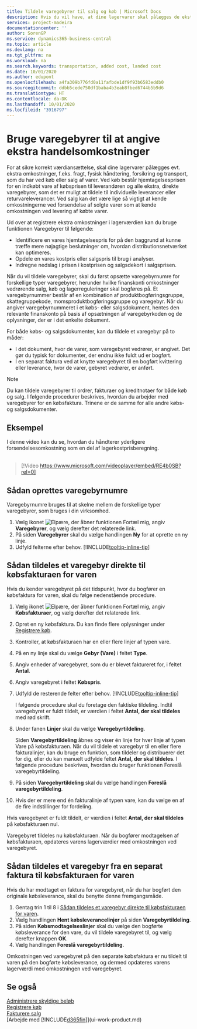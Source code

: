 ```yaml
---
title: Tildele varegebyrer til salg og køb | Microsoft Docs
description: Hvis du vil have, at dine lagervarer skal pålægges de ekstra omkostninger, f.eks. fragt, fysisk håndtering, forsikring og transport, som du har ved køb eller salg af varer, kan du bruge funktionen Varegebyrer.
services: project-madeira
documentationcenter: ''
author: SorenGP
ms.service: dynamics365-business-central
ms.topic: article
ms.devlang: na
ms.tgt_pltfrm: na
ms.workload: na
ms.search.keywords: transportation, added cost, landed cost
ms.date: 10/01/2020
ms.author: edupont
ms.openlocfilehash: a4fa309b776fd0a11fafbde1df9f93b6583eddb0
ms.sourcegitcommit: ddbb5cede750df1baba4b3eab8fbed6744b5b9d6
ms.translationtype: HT
ms.contentlocale: da-DK
ms.lasthandoff: 10/01/2020
ms.locfileid: "3916797"
---
```

# <a name="use-item-charges-to-account-for-additional-trade-costs"></a>Bruge varegebyrer til at angive ekstra handelsomkostninger
For at sikre korrekt værdiansættelse, skal dine lagervarer pålægges evt. ekstra omkostninger, f.eks. fragt, fysisk håndtering, forsikring og transport, som du har ved køb eller salg af varer. Ved køb består hjemtagelsesprisen for en indkøbt vare af købsprisen til leverandøren og alle ekstra, direkte varegebyrer, som det er muligt at tildele til individuelle leverancer eller returvareleverancer. Ved salg kan det være lige så vigtigt at kende omkostningerne ved forsendelse af solgte varer som at kende omkostningen ved levering af købte varer.

Ud over at registrere ekstra omkostninger i lagerværdien kan du bruge funktionen Varegebyrer til følgende:

- Identificere en vares hjemtagelsespris for på den baggrund at kunne træffe mere nøjagtige beslutninger om, hvordan distributionsnetværket kan optimeres.
- Opdele en vares kostpris eller salgspris til brug i analyser.
- Indregne nedslag i prisen i kostprisen og salgsdekort i salgsprisen.

Når du vil tildele varegebyrer, skal du først opsætte varegebyrnumre for forskellige typer varegebyrer, herunder hvilke finanskonti omkostninger vedrørende salg, køb og lagerreguleringer skal bogføres på. Et varegebyrnummer består af en kombination af produktbogføringsgruppe, skattegruppekode, momsproduktbogføringsgruppe og varegebyr. Når du angiver varegebyrnummeret i et købs- eller salgsdokument, hentes den relevante finanskonto på basis af opsætningen af varegebyrkoden og de oplysninger, der er i det enkelte dokument.

For både købs- og salgsdokumenter, kan du tildele et varegebyr på to måder:
- I det dokument, hvor de varer, som varegebyret vedrører, er angivet. Det gør du typisk for dokumenter, der endnu ikke fuldt ud er bogført.
- I en separat faktura ved at knytte varegebyret til en bogført kvittering eller leverance, hvor de varer, gebyret vedrører, er anført.

> [!NOTE]  
>   Du kan tildele varegebyrer til ordrer, fakturaer og kreditnotaer for både køb og salg. I følgende procedurer beskrives, hvordan du arbejder med varegebyrer for en købsfaktura. Trinene er de samme for alle andre købs- og salgsdokumenter.

## <a name="example"></a>Eksempel
I denne video kan du se, hvordan du håndterer yderligere forsendelsesomkostning som en del af lagerkostprisberegning.
<br><br>  
> [!Video https://www.microsoft.com/videoplayer/embed/RE4b0SB?rel=0]

## <a name="to-set-up-item-charge-numbers"></a>Sådan oprettes varegebyrnumre
Varegebyrnumre bruges til at skelne mellem de forskellige typer varegebyrer, som bruges i din virksomhed.

1. Vælg ikonet ![Elpære, der åbner funktionen Fortæl mig](media/ui-search/search_small.png "Fortæl mig, hvad du vil foretage dig"), angiv **Varegebyrer**, og vælg derefter det relaterede link.
2. På siden **Varegebyrer** skal du vælge handlingen **Ny** for at oprette en ny linje.
3. Udfyld felterne efter behov. [!INCLUDE[tooltip-inline-tip](includes/tooltip-inline-tip_md.md)]

## <a name="to-assign-an-item-charge-directly-to-the-purchase-invoice-for-the-item"></a>Sådan tildeles et varegebyr direkte til købsfakturaen for varen
Hvis du kender varegebyret på det tidspunkt, hvor du bogfører en købsfaktura for varen, skal du følge nedenstående procedure.

1. Vælg ikonet ![Elpære, der åbner funktionen Fortæl mig](media/ui-search/search_small.png "Fortæl mig, hvad du vil foretage dig"), angiv **Købsfakturaer**, og vælg derefter det relaterede link.
2. Opret en ny købsfaktura. Du kan finde flere oplysninger under [Registrere køb](purchasing-how-record-purchases.md).
3. Kontroller, at købsfakturaen har en eller flere linjer af typen vare.
4. På en ny linje skal du vælge **Gebyr (Vare)** i feltet **Type**.
5. Angiv enheder af varegebyret, som du er blevet faktureret for, i feltet **Antal**.
6. Angiv varegebyret i feltet **Købspris**.
7. Udfyld de resterende felter efter behov. [!INCLUDE[tooltip-inline-tip](includes/tooltip-inline-tip_md.md)]

    I følgende procedure skal du foretage den faktiske tildeling. Indtil varegebyret er fuldt tildelt, er værdien i feltet **Antal, der skal tildeles** med rød skrift.
8. Under fanen **Linjer** skal du vælge **Varegebyrtildeling**.

    Siden **Varegebyrtildeling** åbnes og viser én linje for hver linje af typen Vare på købsfakturaen. Når du vil tildele et varegebyr til en eller flere fakturalinjer, kan du bruge en funktion, som tildeler og distribuerer det for dig, eller du kan manuelt udfylde feltet **Antal, der skal tildeles**. I følgende procedure beskrives, hvordan du bruger funktionen Foreslå varegebyrtildeling.

9. På siden **Varegebyrtildeling** skal du vælge handlingen **Foreslå varegebyrtildeling**.
10. Hvis der er mere end én fakturalinje af typen vare, kan du vælge en af de fire indstillinger for fordeling.  

Hvis varegebyret er fuldt tildelt, er værdien i feltet **Antal, der skal tildeles** på købsfakturaen nul.

Varegebyret tildeles nu købsfakturaen. Når du bogfører modtagelsen af købsfakturaen, opdateres varens lagerværdier med omkostningen ved varegebyret.  

## <a name="to-assign-an-item-charge-from-a-separate-invoice-to-the-purchase-invoice-for-the-item"></a>Sådan tildeles et varegebyr fra en separat faktura til købsfakturaen for varen
Hvis du har modtaget en faktura for varegebyret, når du har bogført den originale købsleverance, skal du benytte denne fremgangsmåde.
1. Gentag trin 1 til 8 i [Sådan tildeles et varegebyr direkte til købsfakturaen for varen](payables-how-assign-item-charges.md#to-assign-an-item-charge-directly-to-the-purchase-invoice-for-the-item).
2. Vælg handlingen **Hent købsleverancelinjer** på siden **Varegebyrtildeling**.
3. På siden **Købsmodtagelseslinjer** skal du vælge den bogførte købsleverance for den vare, du vil tildele varegebyret til, og vælg derefter knappen **OK**.
4. Vælg handlingen **Foreslå varegebyrtildeling**.

Omkostningen ved varegebyret på den separate købsfaktura er nu tildelt til varen på den bogførte købsleverance, og dermed opdateres varens lagerværdi med omkostningen ved varegebyret.

## <a name="see-also"></a>Se også
[Administrere skyldige beløb](payables-manage-payables.md)  
[Registrere køb](purchasing-how-record-purchases.md)  
[Fakturere salg](sales-how-invoice-sales.md)  
[Arbejde med [!INCLUDE[d365fin](includes/d365fin_md.md)]](ui-work-product.md)  
